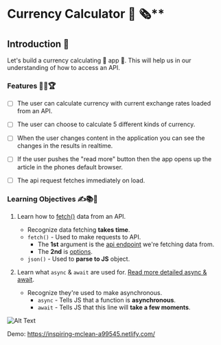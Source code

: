 # Currency Calculator 📰 🗞️**

## Introduction 🌟

Let's build a currency calculating 📰 app 📱. This will help us in our understanding of how to access an API.

### Features 🎯🥇🏆

- [ ] The user can calculate currency with current exchange rates loaded from an API.
- [ ] The user can choose to calculate 5 different kinds of currency.
- [ ] When the user changes content in the application you can see the changes in the results in realtime.
- [ ] If the user pushes the "read more" button then the app opens up the article in the phones default browser.
- [ ] The api request fetches immediately on load.


### Learning Objectives ✍️📚📝 ️

1. Learn how to [fetch()](https://scotch.io/tutorials/how-to-use-the-javascript-fetch-api-to-get-data) data from an API.

   - Recognize data fetching **takes time**.
   - `fetch()` - Used to make requests to API.
     - The **1st** argument is the [api endpoint](https://stackoverflow.com/questions/2122604/what-is-an-endpoint) we're fetching data from.
     - The **2nd** is [options](https://developer.mozilla.org/en-US/docs/Web/API/Fetch_API/Using_Fetch#Supplying_request_options).
   - `json()` - Used to **parse to JS** object.

2. Learn what `async` & `await` are used for. [Read more detailed async & await](https://alligator.io/js/async-functions/).

   - Recognize they're used to make asynchronous.
     - `async` - Tells JS that a function is **asynchronous**.
     - `await` - Tells JS that this line will **take a few moments**.
     
![Alt Text](https://media.giphy.com/media/fVzWAFusmy6s8vBShz/giphy.gif)

Demo: https://inspiring-mclean-a99545.netlify.com/
